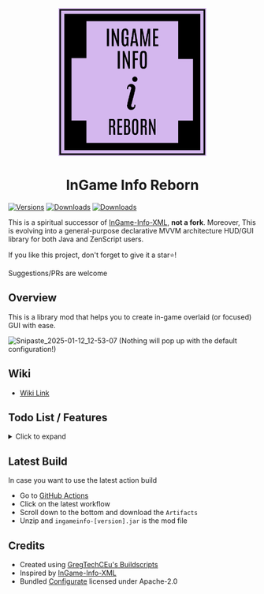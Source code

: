<div align="center">
  <img src="logo.png" alt="Your Image" width="300"/>
  <h1>InGame Info Reborn</h1>
</div>

[![Versions](https://img.shields.io/curseforge/game-versions/1171541?logo=curseforge&label=Game%20Version)](https://www.curseforge.com/minecraft/mc-mods/ingame-info-reborn)
[![Downloads](https://img.shields.io/curseforge/dt/1171541?logo=curseforge&label=Downloads)](https://www.curseforge.com/minecraft/mc-mods/ingame-info-reborn)
[![Downloads](https://img.shields.io/modrinth/dt/ingame-info-reborn?logo=modrinth&label=Downloads)](https://modrinth.com/mod/ingame-info-reborn)

This is a spiritual successor of [InGame-Info-XML](https://github.com/Lunatrius/InGame-Info-XML), **not a fork**. Moreover, This is evolving into a general-purpose declarative MVVM architecture HUD/GUI library for both Java and ZenScript users.

If you like this project, don't forget to give it a star⭐!

Suggestions/PRs are welcome

## Overview
This is a library mod that helps you to create in-game overlaid (or focused) GUI with ease.

![Snipaste_2025-01-12_12-53-07](https://github.com/user-attachments/assets/581f0727-bba8-4ff5-9780-8fdbfaf587fd)
(Nothing will pop up with the default configuration!)

## Wiki
- [Wiki Link](https://tttsaurus.github.io/Ingame-Info-Reborn-Wiki/)

## Todo List / Features
<details>
<summary>Click to expand</summary>

My Detailed Todo List:
- https://trello.com/b/MTLHeyGn/ingameinfo

Feature Overview:
- Approximate Model-View-ViewModel pattern (✔)
- Add framebuffer to the GUI rendering life cycle (✔)
- GUI theme manager (✔)
- Introduce a custom GUI container (✔)
- Maintain a list of GUI containers so that GUIs can stack together (✔)
- A GUI container can be ingame-overlaid/focused (runtime switchable) (✔)
- Introduce feature-rich GUI layout
  - Pivot (✔)
  - Alignment (✔)
  - Padding (✔)
  - Horizontal Group (stack elements horizontally) (✔)
  - Vertical Group (stack elements vertically) (✔)
  - Sized Group (✔)
  - Nesting Groups (group in group) (✔)
  - Adaptive Group (fit elements into it adaptively)
  - Foldout Group
  - Draggable Group
- Add controls like text, button, input field, etc.
  - Text (✔)
  - Sliding Text (✔)
  - Anim Text (✔)
  - Button (✔)
  - Checkbox
  - Input Field
  - Image (✔)
  - Url Image (✔)
  - GIF
  - Slide Bar
  - Progress Bar (✔)
  - Item (✔)
- Introduce modular animation options for controls
- Add CrT/Zenscript support (✔)
- Ingame spotify support (go to wiki for details) (✔)

</details>

## Latest Build
In case you want to use the latest action build
- Go to [GitHub Actions](https://github.com/tttsaurus/Ingame-Info-Reborn/actions)
- Click on the latest workflow
- Scroll down to the bottom and download the `Artifacts`
- Unzip and `ingameinfo-[version].jar` is the mod file

## Credits
- Created using [GregTechCEu's Buildscripts](https://github.com/GregTechCEu/Buildscripts)
- Inspired by [InGame-Info-XML](https://github.com/Lunatrius/InGame-Info-XML)
- Bundled [Configurate](https://github.com/SpongePowered/Configurate) licensed under Apache-2.0
